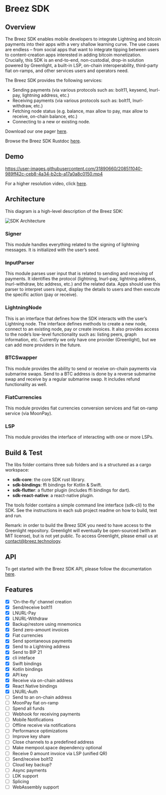 # Breez SDK

## Overview
The Breez SDK enables mobile developers to integrate Lightning and bitcoin payments into their apps with a very shallow learning curve. The use cases are endless – from social apps that want to integrate tipping between users to content-creation apps interested in adding bitcoin monetization. Crucially, this SDK is an end-to-end, non-custodial, drop-in solution powered by Greenlight, a built-in LSP, on-chain interoperability, third-party fiat on-ramps, and other services users and operators need.
   
The Breez SDK provides the following services:
* Sending payments (via various protocols such as: bolt11, keysend, lnurl-pay, lightning address, etc.)
* Receiving payments (via various protocols such as: bolt11, lnurl-withdraw, etc.)
* Fetching node status (e.g. balance, max allow to pay, max allow to receive, on-chain balance, etc.)
* Connecting to a new or existing node.

Download our one pager [here](https://drive.google.com/file/d/1MBINTyEXX9tFLVXd3QoTUKLNWgjgWN2I/view?usp=drivesdk). 

Browse the Breez SDK Rustdoc [here](https://breez.github.io/breez-sdk/breez_sdk_core/).

## Demo

https://user-images.githubusercontent.com/31890660/208511040-989ff42c-ceb8-4a34-b2cb-a17a0a8c0150.mp4

For a higher resolution video, click [here](https://youtu.be/PRVWB4K52Es).

## Architecture
This diagram is a high-level description of the Breez SDK:

![SDK Architecture](https://user-images.githubusercontent.com/31890660/208512955-6e648b86-4c8a-457a-b844-3dda8b2aa8ec.png)

### Signer
This module handles everything related to the signing of lightning messages. It is initialized with the user’s seed.
### InputParser
This module parses user input that is related to sending and receiving of payments. It identifies the protocol (lightning, lnurl-pay, lightning address, lnurl-withdraw, btc address, etc.) and the related data. Apps should use this parser to interpret users input, display the details to users and then execute the specific action (pay or receive).
### LightningNode
This is an interface that defines how the SDK interacts with the user’s Lightning node. The interface defines methods to create a new node, connect to an existing node, pay or create invoices. It also provides access to the node’s low-level functionality such as: listing peers, graph information, etc. Currently we only have one provider (Greenlight), but we can add more providers in the future.
### BTCSwapper
This module provides the ability to send or receive on-chain payments via submarine swaps. Send to a BTC address is done by a reverse submarine swap and receive by a regular submarine swap. It includes refund functionality as well.
### FiatCurrencies
This module provides fiat currencies conversion services and fiat on-ramp service (via MoonPay).
### LSP
This module provides the interface of interacting with one or more LSPs.

## Build & Test
The libs folder contains three sub folders and is a structured as a cargo workspace:
* **sdk-core**: the core SDK rust library. 
* **sdk-bindings**: ffi bindings for Kotlin & Swift. 
* **sdk-flutter**: a flutter plugin (includes ffi bindings for dart).
* **sdk-react-native**: a react-native plugin.

The tools folder contains a simple command line interface (sdk-cli) to the SDK.
See the instructions in each sub project readme on how to build, test and run.

Remark: in order to build the Breez SDK you need to have access to the Greenlight repository. Greenlight will eventually be open-sourced (with an MIT license), but is not yet public. To access Greenlight, please email us at contact@breez.technology.

## API
To get started with the Breez SDK API, please follow the documentation [here](https://breez.github.io/breez-sdk-rustdoc/doc/breez_sdk_core/). 

## Features
- [x] ‘On-the-fly’ channel creation
- [x] Send/receive bolt11
- [x] LNURL-Pay
- [x] LNURL-Withdraw
- [x] Backup/restore using mnemonics 
- [x] Send zero-amount invoices
- [x] Fiat currencies
- [x] Send spontaneous payments
- [x] Send to a Lightning address
- [x] Send to BIP 21
- [x] cli inteface 
- [x] Swift bindings
- [x] Kotlin bindings
- [x] API key
- [x] Receive via on-chain address
- [x] React Native bindings
- [x] LNURL-Auth
- [ ] Send to an on-chain address
- [ ] MoonPay fiat on-ramp
- [ ] Spend all funds
- [ ] Webhook for receiving payments
- [ ] Mobile Notifications
- [ ] Offline receive via notifications
- [ ] Performance optimizations
- [ ] Improve key share 
- [ ] Close channels to a predefined address 
- [ ] Make mempool.space dependency optional 
- [ ] Receive 0 amount invoice via LSP (unified QR)
- [ ] Send/receive bolt12
- [ ] Cloud key backup? 
- [ ] Async payments
- [ ] LDK support
- [ ] Splicing
- [ ] WebAssembly support
